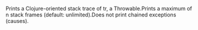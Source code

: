 Prints a Clojure-oriented stack trace of tr, a Throwable.Prints a maximum of n stack frames (default: unlimited).Does not print chained exceptions (causes).
